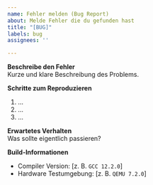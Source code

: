```yaml
---
name: Fehler melden (Bug Report)
about: Melde Fehler die du gefunden hast
title: "[BUG]"
labels: bug
assignees: ''

---
```


**Beschreibe den Fehler**  
Kurze und klare Beschreibung des Problems.

**Schritte zum Reproduzieren**  
1. ...
2. ...
3. ...

**Erwartetes Verhalten**  
Was sollte eigentlich passieren?

**Build-Informationen**  
- Compiler Version: [z. B. `GCC 12.2.0`]
- Hardware Testumgebung: [z. B. `QEMU 7.2.0`]

